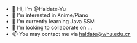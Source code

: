 - 👋 Hi, I’m @Haldate-Yu
- 👀 I’m interested in Anime/Piano
- 🌱 I’m currently learning Java SSM
- 💞️ I’m looking to collaborate on ...
- 📫 You may contact me via haldate@whu.edu.cn

<!---
Haldate-Yu/Haldate-Yu is a ✨ special ✨ repository because its `README.md` (this file) appears on your GitHub profile.
You can click the Preview link to take a look at your changes.
--->
